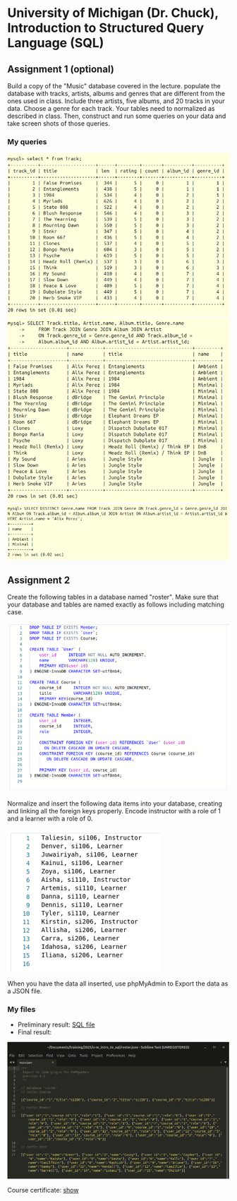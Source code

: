 # University of Michigan (Dr. Chuck), Introduction to Structured Query Language (SQL)

## Assignment 1 (optional)

Build a copy of the "Music" database covered in the lecture. populate the database with tracks, artists, albums and genres that are different from the ones used in class. Include three artists, five albums, and 20 tracks in your data. Choose a genre for each track. Your tables need to normalized as described in class. Then, construct and run some queries on your data and take screen shots of those queries.

### My queries

![Screenshot](https://github.com/january1073/portfolio/blob/main/u-m/u-m_intro_to_sql/task1-1.png)
![Screenshot](https://github.com/january1073/portfolio/blob/main/u-m/u-m_intro_to_sql/task1-2.png)
![Screenshot](https://github.com/january1073/portfolio/blob/main/u-m/u-m_intro_to_sql/task1-3.png)

## Assignment 2

Create the following tables in a database named "roster". Make sure that your database and tables are named exactly as follows including matching case.

![Screenshot1](https://github.com/january1073/portfolio/blob/main/u-m/u-m_intro_to_sql/task2-1.png)

Normalize and insert the following data items into your database, creating and linking all the foreign keys properly. Encode instructor with a role of 1 and a learner with a role of 0.

![Screenshot2](https://github.com/january1073/portfolio/blob/main/u-m/u-m_intro_to_sql/task2-2.png)

When you have the data all inserted, use phpMyAdmin to Export the data as a JSON file.

### My files

- Preliminary result: [SQL file](https://github.com/january1073/portfolio/blob/main/u-m/u-m_intro_to_sql/roster.sql)
- Final result:

![Screenshot2](https://github.com/january1073/portfolio/blob/main/u-m/u-m_intro_to_sql/task2-3.png)

Course certificate: [show](https://github.com/january1073/portfolio/blob/main/u-m/u-m_intro_to_sql.pdf)
